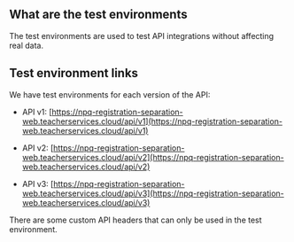 ## What are the test environments

The test environments are used to test API integrations without affecting real data.

## Test environment links

We have test environments for each version of the API:

* API v1: 
[https://npq-registration-separation-web.teacherservices.cloud/api/v1](https://npq-registration-separation-web.teacherservices.cloud/api/v1)

* API v2:
[https://npq-registration-separation-web.teacherservices.cloud/api/v2](https://npq-registration-separation-web.teacherservices.cloud/api/v2)

* API v3: 
[https://npq-registration-separation-web.teacherservices.cloud/api/v3](https://npq-registration-separation-web.teacherservices.cloud/api/v3)

<div class="govuk-inset-text"> 
There are some custom API headers that can only be used in the test environment.
</div>